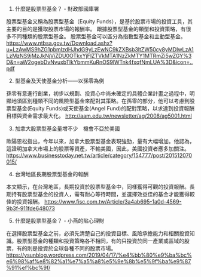 

1. 什麼是股票型基金？ - 財政部國庫署

股票型基金又稱為股票型基金（Equity Funds），是基於股票市場的投資工具，其主要的目的是獲取股票市場的報酬率。 跟據股票型基金的類型和投資策略，有很多不同種類的股票型基金。 股票型基金可以區分為指數型基金和主動型基金。 
https://www.ntbsa.gov.tw/Download.ashx?u=LzAwMS9hZG1pbmlzdHJhdG9yLzEwNC9kZXBsb3ltZW50cy8yMDIwLzA1LzMzNS9jMzJkNjViZDU0OTkxYjFlZTVkMTA1NzZkMTY1MTRmZi5wZGY%3D&n=aW2ogebDvNvuxbTlkYbmmKuRnOS9lWTnk4fxqfNmLUA%3D&icon=..pdf

2. 型基金及天使基金分析——以孫零為例

孫零有意進行創業，初步以規劃、投資心中尚未確定的具體企業計畫之過程中，明顯地須區別種類不同的風險型基金來配對其策略。在孫零的部分，他可以考慮到股票型基金(Equity Funds)或天使基金(Angel Fund)的配對策略，以求達到投資報酬目標與資金需求最大化。 
http://aam.edu.tw/newsletter/ag/2008/ag5001.html

3. 加拿大股票型基金量增不少　機會不亞於美國

歐陽恩松指出，今年以來，加拿大股票型基金表現強勁，量有大幅增加。他認為，這證明加拿大市場上的股票等資產，不輸美國，因此，美國投資者應多加關注。 
https://www.businesstoday.net.tw/article/category/154777/post/201512070015/

4. 台灣地區長期股票型基金的報酬

本文顯示，在台灣地區，長期投資於股票型基金中，同樣獲得可觀的投資報酬。長期持有股票型基金的投資人，需有耐心等待時間，並選擇效益佳的基金才能獲得較佳的投資報酬。 
https://www.fisc.com.tw/Article/3a4ab695-1a0d-4569-9b3f-911fde648073

5. 什麼是股票型基金？ - 小燕的貼心理財

在選擇股票型基金之前，必須先清楚自己的投資目標、風險承擔能力和相關投資知識。股票型基金的種類和投資策略各不相同，有的只投資於同一產業或區域的股票，有的則是投資於全球各種不同的股票市場。 
https://ysunblog.wordpress.com/2019/04/17/%e4%bb%80%e9%ba%bc%e6%98%af%e8%82%a1%e7%a5%a8%e5%9e%8b%e5%9f%ba%e9%87%91%ef%bc%9f/